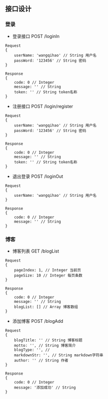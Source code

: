## 接口设计
### 登录
* 登录接口  POST  /loginIn
```
Request
{
    userName: 'wangqihao' // String 用户名
    passWord: '123456' // String 密码
}

Response
{
    code: 0 // Integer 
    message: '' // String 
    token: '' // String token名称
}
```

* 注册接口 POST /login/register
```
Request
{
    userName: 'wangqihao' // String 用户名
    passWord: '123456' // String 密码
}

Response
{
    code: 0 // Integer 
    message: '' // String 
    token: '' // String token名称
}
```

* 退出登录 POST /loginOut
```
Request
{
    userName: 'wangqihao' // String 用户名
}

Response
{
    code: 0 // Integer 
    message: '' // String 
}
```

### 博客
* 博客列表 GET /blogList
```
Request
{
    pageIndex: 1, // Integer 当前页
    pageSize: 10 // Integer 每页条数
}

Response
{
    code: 0 // Integer 
    message: '' // String 
    blogList: [] // Array 博客数组
}

```

* 添加博客 POST /blogAdd
```
Request 
{
    blogTitle: '' // String 博客标题
    motto: '', // String 博客简介
    blogType: '', // 
    markdownStr: '', // String markdown字符串
    author: '' // String 作者
}

Response
{
    code: 0 // Integer 
    message: '添加成功' // String 
}

```